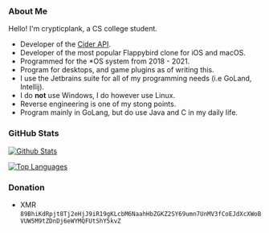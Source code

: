 ### About Me
Hello! I'm crypticplank, a CS college student.
* Developer of the [Cider API](https://api.cider.sh).
* Developer of the most popular Flappybird clone for iOS and macOS.
* Programmed for the *OS system from 2018 - 2021.
* Program for desktops, and game plugins as of writing this.
* I use the Jetbrains suite for all of my programming needs (i.e GoLand, Intellij).
* I do **not** use Windows, I do however use Linux.
* Reverse engineering is one of my stong points.
* Program mainly in GoLang, but do use Java and C in my daily life.

### GitHub Stats

[![Github Stats](https://github-readme-stats.vercel.app/api?username=crypticplank&show_icons=true&theme=dark)](https://github.com/crypticplank)

[![Top Languages](https://github-readme-stats.vercel.app/api/top-langs/?username=crypticplank&layout=compact&langs_count=6&hide=assembly&theme=dark)](https://github.com/crypticplank/)

### Donation
* XMR ```89BhiKdRpjt8Tj2eHjJ9iR19gKLcbM6NaahHbZGKZ2SY69umn7UnMV3fCoEJdXcXWoBVUW5M9tZDnDj6eWYMQFUtShY5kvZ```
